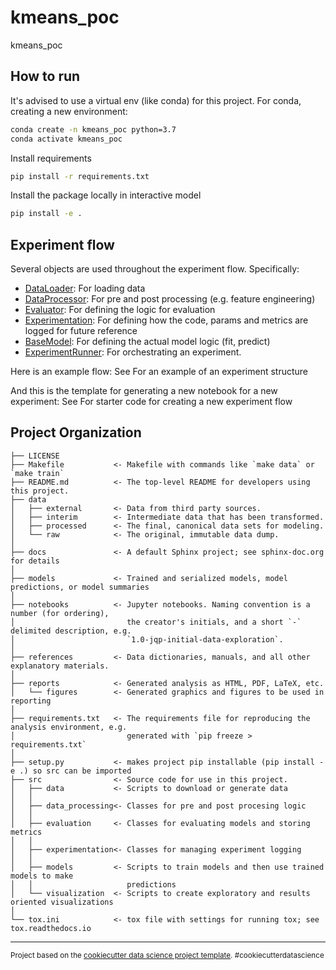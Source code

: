 kmeans_poc
==============================

kmeans_poc


How to run
------------

It's advised to use a virtual env (like conda) for this project.
For conda, creating a new environment:
```sh
conda create -n kmeans_poc python=3.7
conda activate kmeans_poc
```

Install requirements
```sh
pip install -r requirements.txt
```

Install the package locally in interactive model
```sh
pip install -e .
```


Experiment flow
------------

Several objects are used throughout the experiment flow. Specifically:
- [DataLoader](kmeans_poc/data/data_loader.py): For loading data
- [DataProcessor](kmeans_poc/data_processing/data_processor.py): For pre and post processing (e.g. feature engineering)
- [Evaluator](kmeans_poc/evaluation/evaluator.py): For defining the logic for evaluation
- [Experimentation](kmeans_poc/experimentation/experimentation.py): For defining how the code, params and metrics are logged for future reference
- [BaseModel](kmeans_poc/models/base_model.py): For defining the actual model logic (fit, predict)
- [ExperimentRunner](kmeans_poc/experiment_runner.py): For orchestrating an experiment.

Here is an example flow:
See [](notebook_templates/example_template.md) For an example of an experiment structure

And this is the template for generating a new notebook for a new experiment:
See [](notebook_templates/notebook_template.md) For starter code for creating a new experiment flow


Project Organization
------------

    ├── LICENSE
    ├── Makefile           <- Makefile with commands like `make data` or `make train`
    ├── README.md          <- The top-level README for developers using this project.
    ├── data
    │   ├── external       <- Data from third party sources.
    │   ├── interim        <- Intermediate data that has been transformed.
    │   ├── processed      <- The final, canonical data sets for modeling.
    │   └── raw            <- The original, immutable data dump.
    │
    ├── docs               <- A default Sphinx project; see sphinx-doc.org for details
    │
    ├── models             <- Trained and serialized models, model predictions, or model summaries
    │
    ├── notebooks          <- Jupyter notebooks. Naming convention is a number (for ordering),
    │                         the creator's initials, and a short `-` delimited description, e.g.
    │                         `1.0-jqp-initial-data-exploration`.
    │
    ├── references         <- Data dictionaries, manuals, and all other explanatory materials.
    │
    ├── reports            <- Generated analysis as HTML, PDF, LaTeX, etc.
    │   └── figures        <- Generated graphics and figures to be used in reporting
    │
    ├── requirements.txt   <- The requirements file for reproducing the analysis environment, e.g.
    │                         generated with `pip freeze > requirements.txt`
    │
    ├── setup.py           <- makes project pip installable (pip install -e .) so src can be imported
    ├── src                <- Source code for use in this project.
    │   ├── data           <- Scripts to download or generate data
    │   │
    │   ├── data_processing<- Classes for pre and post procesing logic
    │   │
    │   ├── evaluation     <- Classes for evaluating models and storing metrics
    │   │
    │   ├── experimentation<- Classes for managing experiment logging
    │   │
    │   ├── models         <- Scripts to train models and then use trained models to make
    │   │                     predictions
    │   └── visualization  <- Scripts to create exploratory and results oriented visualizations
    │
    └── tox.ini            <- tox file with settings for running tox; see tox.readthedocs.io


--------

<p><small>Project based on the <a target="_blank" href="https://drivendata.github.io/cookiecutter-data-science/">cookiecutter data science project template</a>. #cookiecutterdatascience</small></p>
